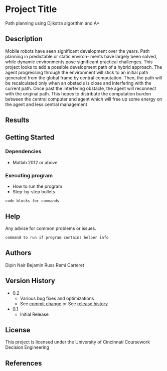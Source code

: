 
# Project Title

Path planning using Djikstra algorithm and A* 

## Description

Mobile robots have seen significant development over the years. Path planning in predictable or static environ- ments have largely been solved, while dynamic environments pose significant practical challenges. This project looks to add a possible development path of a hybrid approach. The agent progressing through the environment will stick to an initial path generated from the global frame by central computation. Then, the path will be recalculated only when an obstacle is close and interfering with the current path. Once past the interfering obstacle, the agent will reconnect with the original path. This hopes to distribute the computation burden between the central computer and agent which will free up some energy on the agent and less central management

## Results


## Getting Started

### Dependencies

* Matlab 2012 or above


### Executing program

* How to run the program
* Step-by-step bullets
```
code blocks for commands
```

## Help

Any advise for common problems or issues.
```
command to run if program contains helper info
```

## Authors

Dipin Nair
Bejamin Russ
Remi Carteret


## Version History

* 0.2
    * Various bug fixes and optimizations
    * See [commit change]() or See [release history]()
* 0.1
    * Initial Release

## License

This project is licensed under the University of Cincinnati Coursework Decision Engineering

## References
